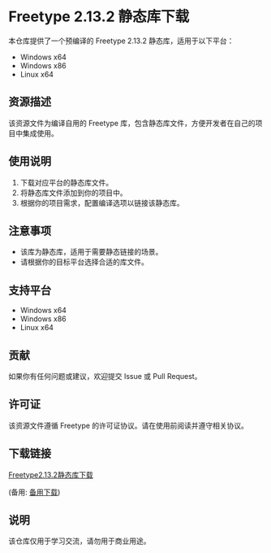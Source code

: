 # Freetype 2.13.2 静态库下载

本仓库提供了一个预编译的 Freetype 2.13.2 静态库，适用于以下平台：

- Windows x64
- Windows x86
- Linux x64

## 资源描述

该资源文件为编译自用的 Freetype 库，包含静态库文件，方便开发者在自己的项目中集成使用。

## 使用说明

1. 下载对应平台的静态库文件。
2. 将静态库文件添加到你的项目中。
3. 根据你的项目需求，配置编译选项以链接该静态库。

## 注意事项

- 该库为静态库，适用于需要静态链接的场景。
- 请根据你的目标平台选择合适的库文件。

## 支持平台

- Windows x64
- Windows x86
- Linux x64

## 贡献

如果你有任何问题或建议，欢迎提交 Issue 或 Pull Request。

## 许可证

该资源文件遵循 Freetype 的许可证协议。请在使用前阅读并遵守相关协议。

## 下载链接
[Freetype2.13.2静态库下载](https://pan.quark.cn/s/5ba123e3e7f6) 

(备用: [备用下载](https://pan.baidu.com/s/1j5MJE45xIdZPuQilfWvXLQ?pwd=1234))

## 说明

该仓库仅用于学习交流，请勿用于商业用途。
